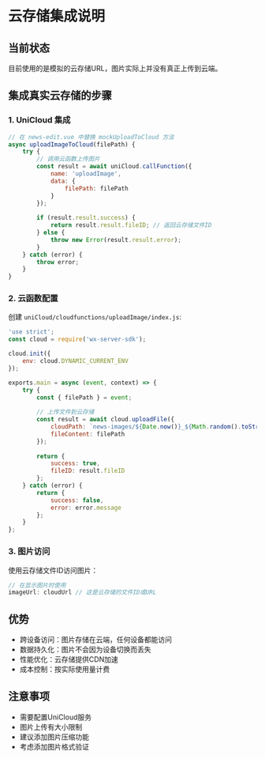 # 云存储集成说明

## 当前状态
目前使用的是模拟的云存储URL，图片实际上并没有真正上传到云端。

## 集成真实云存储的步骤

### 1. UniCloud 集成
```javascript
// 在 news-edit.vue 中替换 mockUploadToCloud 方法
async uploadImageToCloud(filePath) {
    try {
        // 调用云函数上传图片
        const result = await uniCloud.callFunction({
            name: 'uploadImage',
            data: {
                filePath: filePath
            }
        });
        
        if (result.result.success) {
            return result.result.fileID; // 返回云存储文件ID
        } else {
            throw new Error(result.result.error);
        }
    } catch (error) {
        throw error;
    }
}
```

### 2. 云函数配置
创建 `uniCloud/cloudfunctions/uploadImage/index.js`:
```javascript
'use strict';
const cloud = require('wx-server-sdk');

cloud.init({
    env: cloud.DYNAMIC_CURRENT_ENV
});

exports.main = async (event, context) => {
    try {
        const { filePath } = event;
        
        // 上传文件到云存储
        const result = await cloud.uploadFile({
            cloudPath: `news-images/${Date.now()}_${Math.random().toString(36).substring(2)}.jpg`,
            fileContent: filePath
        });
        
        return {
            success: true,
            fileID: result.fileID
        };
    } catch (error) {
        return {
            success: false,
            error: error.message
        };
    }
};
```

### 3. 图片访问
使用云存储文件ID访问图片：
```javascript
// 在显示图片时使用
imageUrl: cloudUrl // 这是云存储的文件ID或URL
```

## 优势
- 跨设备访问：图片存储在云端，任何设备都能访问
- 数据持久化：图片不会因为设备切换而丢失
- 性能优化：云存储提供CDN加速
- 成本控制：按实际使用量计费

## 注意事项
- 需要配置UniCloud服务
- 图片上传有大小限制
- 建议添加图片压缩功能
- 考虑添加图片格式验证
